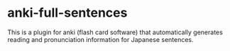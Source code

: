 # anki-full-sentences
This is a plugin for anki (flash card software) that automatically generates reading and pronunciation information
for Japanese sentences.